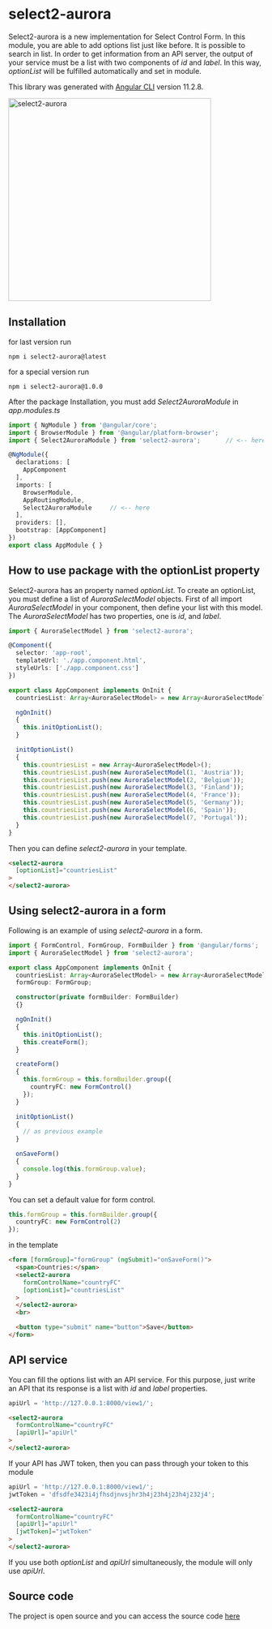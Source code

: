 # select2-aurora

Select2-aurora is a new implementation for Select Control Form. In this module, you are able to add options list just like before. It is possible to search in list. In order to get information from an API server, the output of your service must be a list with two components of _id_ and _label_. In this way, _optionList_ will be fulfilled automatically and set in module.

This library was generated with [Angular CLI](https://github.com/angular/angular-cli) version 11.2.8.

<img src="https://i.ibb.co/pPc0Qf0/select2-aurora.gif" alt="select2-aurora" border="0" width="400">

## Installation

for last version run

```
npm i select2-aurora@latest
```

for a special version run

```
npm i select2-aurora@1.0.0
```

After the package Installation, you must add _Select2AuroraModule_ in _app.modules.ts_

```typescript
import { NgModule } from '@angular/core';
import { BrowserModule } from '@angular/platform-browser';
import { Select2AuroraModule } from 'select2-aurora';       // <-- here

@NgModule({
  declarations: [
    AppComponent
  ],
  imports: [
    BrowserModule,
    AppRoutingModule,
    Select2AuroraModule     // <-- here
  ],
  providers: [],
  bootstrap: [AppComponent]
})
export class AppModule { }
```

## How to use package with the optionList property

Select2-aurora has an property named _optionList_.
To create an optionList, you must define a list of _AuroraSelectModel_ objects.
First of all import _AuroraSelectModel_ in your component,
then define your list with this model.
The _AuroraSelectModel_ has two properties, one is _id_, and _label_.


```typescript
import { AuroraSelectModel } from 'select2-aurora';

@Component({
  selector: 'app-root',
  templateUrl: './app.component.html',
  styleUrls: ['./app.component.css']
})

export class AppComponent implements OnInit {
  countriesList: Array<AuroraSelectModel> = new Array<AuroraSelectModel>();

  ngOnInit()
  {
    this.initOptionList();
  }

  initOptionList()
  {
    this.countriesList = new Array<AuroraSelectModel>();
    this.countriesList.push(new AuroraSelectModel(1, 'Austria'));
    this.countriesList.push(new AuroraSelectModel(2, 'Belgium'));
    this.countriesList.push(new AuroraSelectModel(3, 'Finland'));
    this.countriesList.push(new AuroraSelectModel(4, 'France'));
    this.countriesList.push(new AuroraSelectModel(5, 'Germany'));
    this.countriesList.push(new AuroraSelectModel(6, 'Spain'));
    this.countriesList.push(new AuroraSelectModel(7, 'Portugal'));
  }
}
```

Then you can define _select2-aurora_ in your template.

```html
<select2-aurora
  [optionList]="countriesList"  
>
</select2-aurora>
```

## Using select2-aurora in a form

Following is an example of using _select2-aurora_ in a form.

```typescript
import { FormControl, FormGroup, FormBuilder } from '@angular/forms';
import { AuroraSelectModel } from 'select2-aurora';

export class AppComponent implements OnInit {
  countriesList: Array<AuroraSelectModel> = new Array<AuroraSelectModel>();  
  formGroup: FormGroup;

  constructor(private formBuilder: FormBuilder)
  {}

  ngOnInit()
  {
    this.initOptionList();
    this.createForm();
  }

  createForm()
  {
    this.formGroup = this.formBuilder.group({
      countryFC: new FormControl()
    });
  }

  initOptionList()
  {
    // as previous example
  }

  onSaveForm()
  {
    console.log(this.formGroup.value);
  }
}

```

You can set a default value for form control.

```typescript
this.formGroup = this.formBuilder.group({
  countryFC: new FormControl(2)
});
```

in the template

```html
<form [formGroup]="formGroup" (ngSubmit)="onSaveForm()">
  <span>Countries:</span>
  <select2-aurora
    formControlName="countryFC"
    [optionList]="countriesList"
  >
  </select2-aurora>
  <br>

  <button type="submit" name="button">Save</button>
</form>
```

## API service

You can fill the options list with an API service.
For this purpose, just write an API that its response is a list with _id_ and _label_ properties.

```typescript
apiUrl = 'http://127.0.0.1:8000/view1/';
```

```html
<select2-aurora
  formControlName="countryFC"
  [apiUrl]="apiUrl"
>
</select2-aurora>
```

If your API has JWT token, then you can pass through your token to this module

```typescript
apiUrl = 'http://127.0.0.1:8000/view1/';
jwtToken = 'dfsdfe3423i4jfhsdjnvsjhr3h4j23h4j23h4j232j4';
```

```html
<select2-aurora
  formControlName="countryFC"
  [apiUrl]="apiUrl"
  [jwtToken]="jwtToken"
>
</select2-aurora>
```

If you use both _optionList_ and _apiUrl_ simultaneously, the module will only use _apiUrl_.

## Source code

The project is open source and you can access the source code [here](https://github.com/mohammadali66/aurora/tree/master/projects/select2-aurora)
